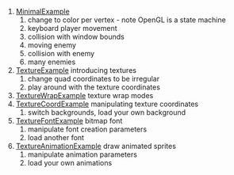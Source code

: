 1. [MinimalExample](MinimalExample)
    1. change to color per vertex - note OpenGL is a state machine
    1. keyboard player movement
    1. collision with window bounds
    1. moving enemy
    1. collision with enemy
    1. many enemies
1. [TextureExample](TextureExample) introducing textures
    1. change quad coordinates to be irregular
    1. play around with the texture coordinates
1. [TextureWrapExample](TextureWrapExample) texture wrap modes
1. [TextureCoordExample](TextureCoordExample) manipulating texture coordinates
    1. switch backgrounds, load your own background
1. [TextureFontExample](TextureFontExample) bitmap font
    1. manipulate font creation parameters
    1. load another font
1. [TextureAnimationExample](TextureAnimationExample) draw animated sprites
    1. manipulate animation parameters
    1. load your own animations

